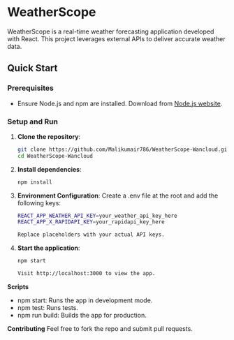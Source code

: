 # WeatherScope

WeatherScope is a real-time weather forecasting application developed with React. This project leverages external APIs to deliver accurate weather data.

## Quick Start

### Prerequisites

- Ensure Node.js and npm are installed. Download from [Node.js website](https://nodejs.org/).

### Setup and Run

1. **Clone the repository**:
   ```bash
   git clone https://github.com/Malikumair786/WeatherScope-Wancloud.git
   cd WeatherScope-Wancloud

2. **Install dependencies**:
    ```bash
    npm install
3. **Environment Configuration**:
    Create a .env file at the root and add the following keys:
    ```bash
    REACT_APP_WEATHER_API_KEY=your_weather_api_key_here
    REACT_APP_X_RAPIDAPI_KEY=your_rapidapi_key_here
    
    Replace placeholders with your actual API keys.

4. **Start the application**:
    ```bash
    npm start

    Visit http://localhost:3000 to view the app.


**Scripts**
* npm start: Runs the app in development mode.
* npm test: Runs tests.
* npm run build: Builds the app for production.

**Contributing**
Feel free to fork the repo and submit pull requests.
